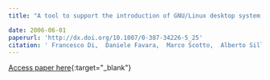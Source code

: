 ```yaml
---
title: "A tool to support the introduction of GNU/Linux desktop system in a professional environment"

date: 2006-06-01
paperurl: 'http://dx.doi.org/10.1007/0-387-34226-5_25'
citation: ' Francesco Di,  Daniele Favara,  Marco Scotto,  Alberto Sillitti,  Giancarlo Succi,  Tullio Vernazza, &quot;A tool to support the introduction of GNU/Linux desktop system in a professional environment.&quot;, 2006.'
---
```

[Access paper here](http://dx.doi.org/10.1007/0-387-34226-5_25){:target="_blank"}
